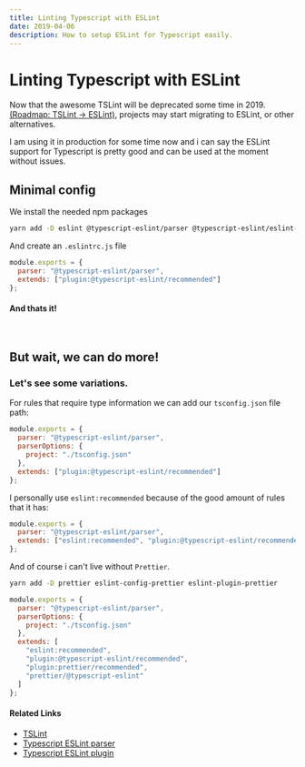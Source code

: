 ```yaml
---
title: Linting Typescript with ESLint
date: 2019-04-06
description: How to setup ESLint for Typescript easily.
---
```


# Linting Typescript with ESLint

Now that the awesome TSLint will be deprecated some time in 2019. [(Roadmap: TSLint &rarr; ESLint)](https://github.com/palantir/tslint/issues/4534), projects may start migrating to ESLint, or other alternatives.

I am using it in production for some time now and i can say the ESLint support for Typescript is pretty good and can be used at the moment without issues.

## Minimal config

We install the needed npm packages

```bash
yarn add -D eslint @typescript-eslint/parser @typescript-eslint/eslint-plugin
```

And create an `.eslintrc.js` file

```javascript
module.exports = {
  parser: "@typescript-eslint/parser",
  extends: ["plugin:@typescript-eslint/recommended"]
};
```

#### And thats it!

<br>

## But wait, we can do more!

### Let's see some variations.

For rules that require type information we can add our `tsconfig.json` file path:

```javascript
module.exports = {
  parser: "@typescript-eslint/parser",
  parserOptions: {
    project: "./tsconfig.json"
  },
  extends: ["plugin:@typescript-eslint/recommended"]
};
```

I personally use `eslint:recommended` because of the good amount of rules that it has:

```javascript
module.exports = {
  parser: "@typescript-eslint/parser",
  extends: ["eslint:recommended", "plugin:@typescript-eslint/recommended"]
};
```

And of course i can't live without `Prettier`.

```bash
yarn add -D prettier eslint-config-prettier eslint-plugin-prettier
```

```javascript
module.exports = {
  parser: "@typescript-eslint/parser",
  parserOptions: {
    project: "./tsconfig.json"
  },
  extends: [
    "eslint:recommended",
    "plugin:@typescript-eslint/recommended",
    "plugin:prettier/recommended",
    "prettier/@typescript-eslint"
  ]
};
```

#### Related Links

- [TSLint](https://github.com/palantir/tslint)
- [Typescript ESLint parser](https://github.com/typescript-eslint/typescript-eslint/tree/master/packages/parser)
- [Typescript ESLint plugin](https://github.com/typescript-eslint/typescript-eslint/tree/master/packages/eslint-plugin)

